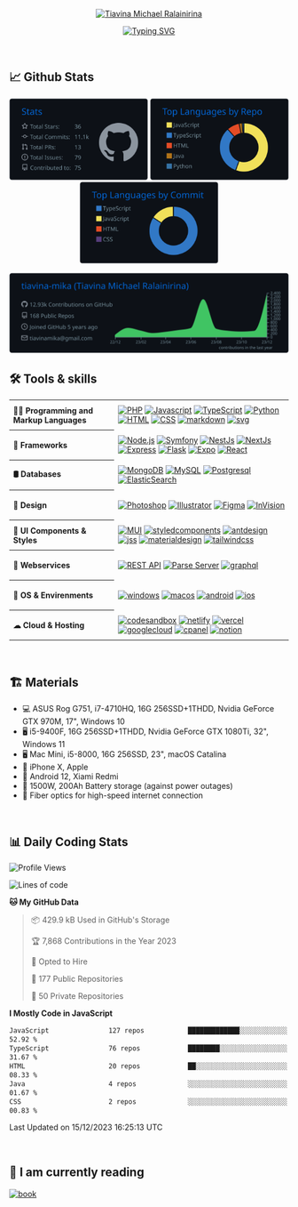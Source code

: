 <p align="center">
	  <!-- Typing SVG by DenverCoder1 - https://github.com/DenverCoder1/readme-typing-svg -->
	<a href="https://www.linkedin.com/in/tiavina-michael-ralainirina">
	    <img src="https://readme-typing-svg.demolab.com?font=Fira+Code&size=24&duration=1&pause=1000&color=40C463&center=true&repeat=false&random=false&width=435&lines=Tiavina+Michael+Ralainirina" alt="Tiavina Michael Ralainirina" />
	</a>
</p>
<p align="center">
	  <!-- Typing SVG by DenverCoder1 - https://github.com/DenverCoder1/readme-typing-svg -->
	<a href="https://git.io/typing-svg">
	    <img src="https://readme-typing-svg.demolab.com?font=Fira+Code&size=22&pause=1000&color=40C463&center=true&random=false&width=435&lines=Full-stack+Developer;7%2B+years+of+coding+experience;From+Madagascar+(mg)" alt="Typing SVG" />
	  </a>
</p>


<!-- 
![Visitor Count]([https://profile-counter.glitch.me/tiavina-mika/count.svg](https://github.com/tiavina-mika/tiavina-mika/blob/master/svg/profile/badge.svg))
-->
<br />

<!-- Github Stats -->
<h2>📈 Github Stats</h2>
<p align="center">
	<img width="250" src="https://raw.githubusercontent.com/tiavina-mika/tiavina-mika/master/profile-summary-card-output/github_dark/3-stats.svg">
	<img width="250" src="https://raw.githubusercontent.com/tiavina-mika/tiavina-mika/master/profile-summary-card-output/github_dark/1-repos-per-language.svg">
	<img width="250" src="https://raw.githubusercontent.com/tiavina-mika/tiavina-mika/master/profile-summary-card-output/github_dark/2-most-commit-language.svg">
</p>

<p align="center">
	<img width="900" src="https://raw.githubusercontent.com/tiavina-mika/tiavina-mika/master/profile-summary-card-output/github_dark/0-profile-details.svg">
</p>

<h2>🛠️ Tools & skills</h2>
  <!-- Some badges are from https://github.com/Ileriayo/markdown-badges -->

  <table>
	<tr height="54">
		<th align="left">👨‍💻 Programming and Markup Languages</th>
		<td>
		   <a href="#"><img alt="PHP" src="https://img.shields.io/badge/PHP-%20php?logo=php&logoColor=%23fff&color=%23777BB4"></a>
	      <a href="#"><img alt="Javascript" src="https://img.shields.io/badge/Javascript-%20js?logo=javascript&logoColor=%23fff&color=%23F7DF1E"></a>
	      <a href="#"><img alt="TypeScript" src="https://img.shields.io/badge/TypeScript-%20ts?logo=typescript&logoColor=%23fff&color=%233178C6"></a>
	      <a href="#"><img alt="Python" src="https://img.shields.io/badge/Python-%20py?logo=python&logoColor=%23fff&color=%233776AB"></a>
	      <a href="#"><img alt="HTML" src="https://img.shields.io/badge/HTML-%20html?logo=html5&logoColor=%23fff&color=%23E34F26"></a>
	      <a href="#"><img alt="CSS" src="https://img.shields.io/badge/CSS-%20css?logo=css3&logoColor=%23fff&color=%231572B6"></a>   
	      <a href="#"><img alt="markdown" src="https://img.shields.io/badge/markdown-%20css?logo=markdown&logoColor=%23fff&color=%23000000"></a>
	      <a href="#"><img alt="svg" src="https://img.shields.io/badge/svg-%20css?logo=svg&logoColor=%23fff&color=%23FFB13B"></a>
	   </td>
	</tr>
	<tr height="54">
		<th align="left">📐 Frameworks</th>
		<td>
	   		<a href="#"><img alt="Node.js" src="https://img.shields.io/badge/Node.js-%20nodedotjs?logo=nodedotjs&logoColor=%23fff&color=%23339933"></a>
		   <a href="#"><img alt="Symfony" src="https://img.shields.io/badge/Symfony-%20nodedotjs?logo=symfony&logoColor=%23fff&color=%23000000"></a>
		   <a href="#"><img alt="NestJs" src="https://img.shields.io/badge/NestJs-%20nestjs?logo=nestjs&logoColor=%23fff&color=%23E0234E"></a>
		   <a href="#"><img alt="NextJs" src="https://img.shields.io/badge/NextJs-%20nextdotjs?logo=nextdotjs&logoColor=%23fff&color=%23000000"></a>
		   <a href="#"><img alt="Express" src="https://img.shields.io/badge/Express-%20express?logo=express&logoColor=%23fff&color=%23000000"></a>
		   <a href="#"><img alt="Flask" src="https://img.shields.io/badge/Flask-%20express?logo=flask&logoColor=%23fff&color=%23000000"></a>
		   <a href="#"><img alt="Expo" src="https://img.shields.io/badge/Expo-%20express?logo=expo&logoColor=%23fff&color=%23000000"></a>
		   <a href="#"><img alt="React" src="https://img.shields.io/badge/React-%20express?logo=react&logoColor=%23fff&color=%2361DAFB"></a>
	   </td>
	</tr>
	<tr height="54">
		<th align="left">🛢 Databases</th>
		<td>
		  <a href="#"><img alt="MongoDB" src="https://img.shields.io/badge/MongoDB-%20mongodb?logo=mongodb&logoColor=%23fff&color=%2347A248"></a>
		  <a href="#"><img alt="MySQL" src="https://img.shields.io/badge/MySQL-%20mysql?logo=mysql&logoColor=%23fff&color=%234479A1"></a>
		  <a href="#"><img alt="Postgresql" src="https://img.shields.io/badge/Postgresql-%20postgresql?logo=postgresql&logoColor=%23fff&color=%234169E1"></a>
		  <a href="#"><img alt="ElasticSearch" src="https://img.shields.io/badge/ElasticSearch-%20elasticsearch?logo=elasticsearch&logoColor=%23fff&color=%23005571"></a>
	   </td>
	</tr>
	<tr height="54">
		<th align="left">🎨 Design</th>
		<td>
			<a href="#"><img alt="Photoshop" src="https://img.shields.io/badge/Photoshop-%20adobephotoshop?logo=adobephotoshop&logoColor=%23fff&color=%2331A8FF"></a>
			<a href="#"><img alt="Illustrator" src="https://img.shields.io/badge/Illustrator-%20adobeillustrator?logo=adobeillustrator&logoColor=%23fff&color=%23FF9A00"></a>
			<a href="#"><img alt="Figma" src="https://img.shields.io/badge/Figma-%20figma?logo=figma&logoColor=%23fff&color=%23F24E1E"></a>
			<a href="#"><img alt="InVision" src="https://img.shields.io/badge/InVision-%20invision?logo=invision&logoColor=%23fff&color=%23FF3366"></a>
	   </td>
	</tr>
	<tr height="54">
		<th align="left">👔 UI Components & Styles</th>
		<td>
			<a href="#"><img alt="MUI" src="https://img.shields.io/badge/MaterialUI-%20mui?logo=mui&logoColor=%23fff&color=%23007FFF"></a>
			<a href="#"><img alt="styledcomponents" src="https://img.shields.io/badge/styled components-%20styledcomponents?logo=styledcomponents&logoColor=%23fff&color=%23DB7093"></a>
			<a href="#"><img alt="antdesign" src="https://img.shields.io/badge/Ant Design-%20antdesign?logo=antdesign&logoColor=%23fff&color=%230170FE"></a>
			<a href="#"><img alt="jss" src="https://img.shields.io/badge/JSS-%20jss?logo=jss&logoColor=%23fff&color=%23F7DF1E"></a>
			<a href="#"><img alt="materialdesign" src="https://img.shields.io/badge/Material Design-%20materialdesign?logo=materialdesign&logoColor=%23fff&color=%23757575"></a>
			<a href="#"><img alt="tailwindcss" src="https://img.shields.io/badge/tailwindcss-%20tailwindcss?logo=tailwindcss&logoColor=%23fff&color=%2306B6D4"></a>
	   </td>
	</tr>
	<tr height="54">
		<th align="left">🧷 Webservices</th>
		<td>
			<a href="#"><img alt="REST API" src="https://img.shields.io/badge/REST API-%20rest?logoColor=%23fff&color=%234285F4"></a>
			<a href="#"><img alt="Parse Server" src="https://img.shields.io/badge/Parse Server-%20parse?logoColor=%23fff&color=%230078D4"></a>
			<a href="#"><img alt="graphql" src="https://img.shields.io/badge/GraphQL-%20graphql?logo=graphql&logoColor=%23fff&color=%23E10098"></a>
	   </td>
	</tr>
	<tr height="54">
		<th align="left">🌳 OS & Envirenments</th>
		<td>
			<a href="#"><img alt="windows" src="https://img.shields.io/badge/Windows 10,11-%20windows?logo=windows&logoColor=%23fff&color=%230078D4"></a>
			<a href="#"><img alt="macos" src="https://img.shields.io/badge/MacOS-%20macos?logo=macos&logoColor=%23fff&color=%23000000"></a>
			<a href="#"><img alt="android" src="https://img.shields.io/badge/Android-%20android?logo=android&logoColor=%23fff&color=%233DDC84"></a>
			<a href="#"><img alt="ios" src="https://img.shields.io/badge/IOS-%20ios?logo=ios&logoColor=%23fff&color=%23000000"></a>
	   </td>
	</tr>
	<tr height="54">
		<th align="left">☁ Cloud & Hosting</th>
		<td>
			<a href="#"><img alt="codesandbox" src="https://img.shields.io/badge/CodeSandbox-%20codesandbox?logo=codesandbox&logoColor=%23fff&color=%23151515"></a>
			<a href="#"><img alt="netlify" src="https://img.shields.io/badge/Netlify-%20netlify?logo=netlify&logoColor=%23fff&color=%2300C7B7"></a>
			<a href="#"><img alt="vercel" src="https://img.shields.io/badge/Vercel-%20vercel?logo=vercel&logoColor=%23fff&color=%23000000"></a>
			<a href="#"><img alt="googlecloud" src="https://img.shields.io/badge/Google Cloud Plateform-%20googlecloud?logo=googlecloud&logoColor=%23fff&color=%234285F4"></a>
			<a href="#"><img alt="cpanel" src="https://img.shields.io/badge/cPanel-%20cpanel?logo=cpanel&logoColor=%23fff&color=%23FF6C2C"></a>
			<a href="#"><img alt="notion" src="https://img.shields.io/badge/Notion-%20notion?logo=notion&logoColor=%23fff&color=%23000000"></a>
	   </td>
	</tr>
 </table>

<!-- Materials -->
<br />
<h2>🏗 Materials</h2>
<ul>
	 <li>💻 ASUS Rog G751, i7-4710HQ, 16G 256SSD+1THDD, Nvidia GeForce GTX 970M, 17", Windows 10</li>
	 <li>🖥 i5-9400F, 16G 256SSD+1THDD, Nvidia GeForce GTX 1080Ti, 32", Windows 11</li>
	 <li>🖥 Mac Mini, i5-8000, 16G 256SSD, 23", macOS Catalina</li>
	 <li>📱 iPhone X, Apple</li>
	 <li>📱 Android 12, Xiami Redmi </li>
	 <li>🥅 1500W, 200Ah Battery storage (against power outages)</li>
	 <li>🗼 Fiber optics for high-speed internet connection</li>
</ul>

<!-- Daily Coding Stats -->
<br />
<h2>📊 Daily Coding Stats</h2>

<!--START_SECTION:waka-->
![Profile Views](http://img.shields.io/badge/Profile%20Views-426-blue)

![Lines of code](https://img.shields.io/badge/From%20Hello%20World%20I%27ve%20Written-41.8%20million%20lines%20of%20code-blue)

**🐱 My GitHub Data** 

> 📦 429.9 kB Used in GitHub's Storage 
 > 
> 🏆 7,868 Contributions in the Year 2023
 > 
> 💼 Opted to Hire
 > 
> 📜 177 Public Repositories 
 > 
> 🔑 50 Private Repositories 
 > 
**I Mostly Code in JavaScript** 

```text
JavaScript               127 repos           █████████████░░░░░░░░░░░░   52.92 % 
TypeScript               76 repos            ████████░░░░░░░░░░░░░░░░░   31.67 % 
HTML                     20 repos            ██░░░░░░░░░░░░░░░░░░░░░░░   08.33 % 
Java                     4 repos             ░░░░░░░░░░░░░░░░░░░░░░░░░   01.67 % 
CSS                      2 repos             ░░░░░░░░░░░░░░░░░░░░░░░░░   00.83 % 
```




 Last Updated on 15/12/2023 16:25:13 UTC
<!--END_SECTION:waka-->

<br />
<h2>📖 I am currently reading</h2>
<a href="https://www.goodreads.com/user/show/172512891?ref=nav_profile_l">
	<img width="200" alt="book" src="https://images-na.ssl-images-amazon.com/images/S/compressed.photo.goodreads.com/books/1449484060i/28115821.jpg" />
</a>

